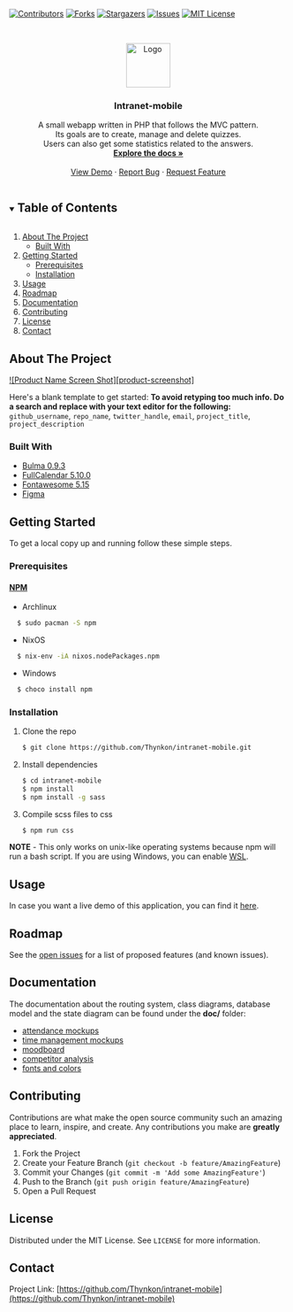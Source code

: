 <!--
*** Thanks for checking out the Best-README-Template. If you have a suggestion
*** that would make this better, please fork the repo and create a pull request
*** or simply open an issue with the tag "enhancement".
*** Thanks again! Now go create something AMAZING! :D
***
***
***
*** To avoid retyping too much info. Do a search and replace for the following:
*** github_username, repo_name, twitter_handle, email, project_title, project_description
-->



<!-- PROJECT SHIELDS -->
<!--
*** I'm using markdown "reference style" links for readability.
*** Reference links are enclosed in brackets [ ] instead of parentheses ( ).
*** See the bottom of this document for the declaration of the reference variables
*** for contributors-url, forks-url, etc. This is an optional, concise syntax you may use.
*** https://www.markdownguide.org/basic-syntax/#reference-style-links
-->
[![Contributors][contributors-shield]][contributors-url]
[![Forks][forks-shield]][forks-url]
[![Stargazers][stars-shield]][stars-url]
[![Issues][issues-shield]][issues-url]
[![MIT License][license-shield]][license-url]


<!-- PROJECT LOGO -->
<br />
<p align="center">
  <a href="https://github.com/Thynkon/intranet-mobile">
    <img src="public/assets/img/logo.png" alt="Logo" width="80" height="80">
  </a>

  <h3 align="center">Intranet-mobile</h3>

  <p align="center">
    A small webapp written in PHP that follows the MVC pattern.<br/>
    Its goals are to create, manage and delete quizzes.<br/>
    Users can also get some statistics related to the answers.
    <br />
    <a href="https://github.com/Thynkon/intranet-mobile/doc"><strong>Explore the docs »</strong></a>
    <br />
    <br />
    <a href="https://github.com/Thynkon/intranet-mobile">View Demo</a>
    ·
    <a href="https://github.com/Thynkon/intranet-mobile/issues">Report Bug</a>
    ·
    <a href="https://github.com/Thynkon/intranet-mobile/issues">Request Feature</a>
  </p>
</p>



<!-- TABLE OF CONTENTS -->
<details open="open">
  <summary><h2 style="display: inline-block">Table of Contents</h2></summary>
  <ol>
    <li>
      <a href="#about-the-project">About The Project</a>
      <ul>
        <li><a href="#built-with">Built With</a></li>
      </ul>
    </li>
    <li>
      <a href="#getting-started">Getting Started</a>
      <ul>
        <li><a href="#prerequisites">Prerequisites</a></li>
        <li><a href="#installation">Installation</a></li>
      </ul>
    </li>
    <li><a href="#usage">Usage</a></li>
    <li><a href="#roadmap">Roadmap</a></li>
    <li><a href="#documentation">Documentation</a></li>
    <li><a href="#contributing">Contributing</a></li>
    <li><a href="#license">License</a></li>
    <li><a href="#contact">Contact</a></li>
  </ol>
</details>



<!-- ABOUT THE PROJECT -->
## About The Project

[![Product Name Screen Shot][product-screenshot]](https://example.com)

Here's a blank template to get started:
**To avoid retyping too much info. Do a search and replace with your text editor for the following:**
`github_username`, `repo_name`, `twitter_handle`, `email`, `project_title`, `project_description`


### Built With

* [Bulma 0.9.3](https://bulma.io/)
* [FullCalendar 5.10.0](https://fullcalendar.io/)
* [Fontawesome 5.15](https://fontawesome.com/v5.15/how-to-use/on-the-web/setup/hosting-font-awesome-yourself)
* [Figma](https://www.figma.com/)


<!-- GETTING STARTED -->
## Getting Started

To get a local copy up and running follow these simple steps.

### Prerequisites
#### [NPM](https://www.npmjs.com/)
- Archlinux
```sh
  $ sudo pacman -S npm
```

- NixOS
```sh
  $ nix-env -iA nixos.nodePackages.npm
```

- Windows
```sh
  $ choco install npm
```

### Installation

1. Clone the repo
   ```sh
   $ git clone https://github.com/Thynkon/intranet-mobile.git
   ```
2. Install dependencies
   ```sh
   $ cd intranet-mobile
   $ npm install
   $ npm install -g sass
   ```
   
3. Compile scss files to css
   ```sh
   $ npm run css
   ```

**NOTE** - This only works on unix-like operating systems because npm will run
a bash script. If you are using Windows, you can enable [WSL](https://docs.microsoft.com/en-us/windows/wsl/install).

<!-- USAGE EXAMPLES -->
## Usage
In case you want a live demo of this application, you can find it [here](https://intranet-mobile.thynkon.xyz/).

<!-- ROADMAP -->
## Roadmap

See the [open issues](https://github.com/Thynkon/intranet-mobile/issues) for a list of proposed features (and known issues).

## Documentation
The documentation about the routing system, class diagrams, database model and the state diagram can be found under the **doc/** folder:
- [attendance mockups](doc/ui/mockup/attendance)
- [time management mockups](doc/ui/mockup/time)
- [moodboard](doc/ui/moodboard/moodboard.pdf)
- [competitor analysis](doc/analysis/analysis.pdf)
- [fonts and colors](doc/fonts_colors/fonts_colors.pdf)

<!-- CONTRIBUTING -->
## Contributing

Contributions are what make the open source community such an amazing place to learn, inspire, and create. Any contributions you make are **greatly appreciated**.

1. Fork the Project
2. Create your Feature Branch (`git checkout -b feature/AmazingFeature`)
3. Commit your Changes (`git commit -m 'Add some AmazingFeature'`)
4. Push to the Branch (`git push origin feature/AmazingFeature`)
5. Open a Pull Request

<!-- LICENSE -->
## License

Distributed under the MIT License. See `LICENSE` for more information.


<!-- CONTACT -->
## Contact

Project Link: [https://github.com/Thynkon/intranet-mobile](https://github.com/Thynkon/intranet-mobile)

<!-- MARKDOWN LINKS & IMAGES -->
<!-- https://www.markdownguide.org/basic-syntax/#reference-style-links -->
[contributors-shield]: https://img.shields.io/github/contributors/Nomeos/repo.svg?style=for-the-badge
[contributors-url]: https://github.com/Thynkon/intranet-mobile/graphs/contributors
[forks-shield]: https://img.shields.io/github/forks/Nomeos/repo.svg?style=for-the-badge
[forks-url]: https://github.com/Thynkon/intranet-mobile/network/members
[stars-shield]: https://img.shields.io/github/stars/Nomeos/repo.svg?style=for-the-badge
[stars-url]: https://github.com/Thynkon/intranet-mobile/stargazers
[issues-shield]: https://img.shields.io/github/issues/Nomeos/repo.svg?style=for-the-badge
[issues-url]: https://github.com/Thynkon/intranet-mobile/issues
[license-shield]: https://img.shields.io/github/license/Nomeos/repo.svg?style=for-the-badge
[license-url]: https://github.com/Thynkon/intranet-mobile/blob/master/LICENSE
